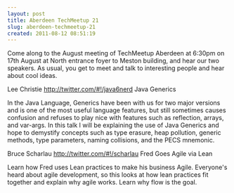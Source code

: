 ```yaml
---
layout: post
title: Aberdeen TechMeetup 21
slug: aberdeen-techmeetup-21
created: 2011-08-12 08:51:19
---
```


Come along to the August meeting of TechMeetup Aberdeen at 6:30pm on 17th August at North entrance foyer to Meston building, and hear our two speakers. As usual, you get to meet and talk to interesting people and hear about cool ideas.

Lee Christie <a href="http://twitter.com/#!/java6nerd"> http://twitter.com/#!/java6nerd</a>
Java Generics

In the Java Language, Generics have been with us for two major versions and is one of the most useful language features, but still sometimes causes confusion and refuses to play nice with features such as reflection, arrays, and var-args. In this talk I will be explaining the use of Java Generics and hope to demystify concepts such as type erasure, heap pollution, generic methods, type parameters, naming collisions, and the PECS mnemonic.

Bruce Scharlau <a href="http://twitter.com/#!/scharlau">http://twitter.com/#!/scharlau</a>
Fred Goes Agile via Lean

Learn how Fred uses Lean practices to make his business Agile. Everyone's heard about agile development, so this looks at how lean practices fit together and explain why agile works. Learn why flow is the goal.
